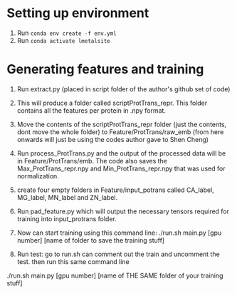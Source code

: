 # Setting up environment

1. Run `conda env create -f env.yml`
2. Run `conda activate lmetalsite`

# Generating features and training

1. Run extract.py (placed in script folder of the author's github set of code)

2. This will produce a folder called scriptProtTrans_repr. This folder contains all the features per protein in .npy format.

3. Move the contents of the scriptProtTrans_repr folder (just the contents, dont move the whole folder) to Feature/ProtTrans/raw_emb (from here onwards will just be using the codes author gave to Shen Cheng)

4. Run process_ProtTrans.py and the output of the processed data will be in Feature/ProtTrans/emb. The code also saves the Max_ProtTrans_repr.npy and Min_ProtTrans_repr.npy that was used for normalization.

5. create four empty folders in Feature/input_potrans called CA_label, MG_label, MN_label and ZN_label.

6. Run pad_feature.py which will output the necessary tensors required for training into input_protrans folder.

7. Now can start training using this command line:
   ./run.sh main.py [gpu number] [name of folder to save the training stuff]

8. Run test: go to run.sh can comment out the train and uncomment the test. then run this same command line

./run.sh main.py [gpu number] [name of THE SAME folder of your training stuff]
